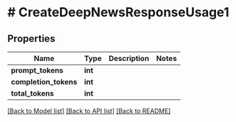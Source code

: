 # # CreateDeepNewsResponseUsage1

## Properties

Name | Type | Description | Notes
------------ | ------------- | ------------- | -------------
**prompt_tokens** | **int** |  |
**completion_tokens** | **int** |  |
**total_tokens** | **int** |  |

[[Back to Model list]](../../README.md#models) [[Back to API list]](../../README.md#endpoints) [[Back to README]](../../README.md)
